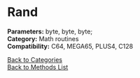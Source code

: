 # Rand

**Parameters:** byte, byte, byte;  
**Category:** Math routines  
**Compatibility:** C64, MEGA65, PLUS4, C128  


[Back to Categories](../categories/math_routines.md)  
[Back to Methods List](../../SUMMARY.md)
